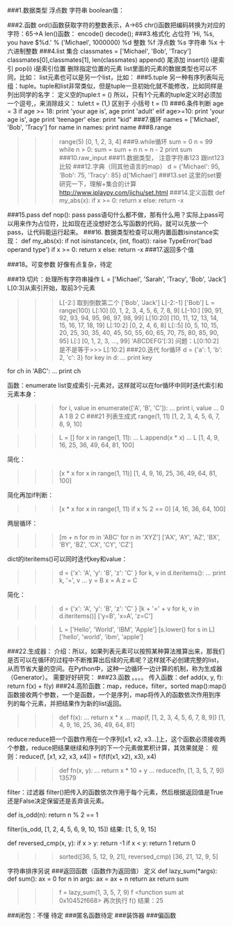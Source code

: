 ###1.数据类型
浮点数
字符串
boolean值：	

###2.函数
ord()函数获取字符的整数表示，A->65
chr()函数把编码转换为对应的字符：65->A
len()函数：
encode()
decode();
###3.格式化 占位符
'Hi, %s, you have $%d.' % ('Michael', 1000000)
%d	整数
%f	浮点数
%s	字符串
%x	十六进制整数
###4.list 集合
classmates = ['Michael', 'Bob', 'Tracy']
classmates[0],classmates[1],
len(classmates)
append() 尾添加
insert(i) i是索引
pop(i) i是索引位置 删除指定位置的元素
list里面的元素的数据类型也可以不同，比如：
list元素也可以是另一个list，比如：
###5.tuple
另一种有序列表叫元组：tuple。tuple和list非常类似，但是tuple一旦初始化就不能修改，比如同样是列出同学的名字：
定义空的tuple:t = ()
所以，只有1个元素的tuple定义时必须加一个逗号,，来消除歧义：
tulet:t = (1,)
区别于 小括号  t = (1) 
###6.条件判断
age = 3
if age >= 18:
    print 'your age is', age
    print 'adult'
elif age>=10:
    print 'your age is', age
    print 'teenager'
else:
	print "kid"
###7.循环
names = ['Michael', 'Bob', 'Tracy']
for name in names:
    print name
###8.range
>>> range(5)
[0, 1, 2, 3, 4]
###9.while循环
sum = 0
n = 99
while n > 0:
    sum = sum + n
    n = n - 2
print sum
###10.raw_input
###11.数据类型，
注意字符串123 跟int123比较
###12.字典（同其他语言的map）
>>> d = {'Michael': 95, 'Bob': 75, 'Tracy': 85}
>>> d['Michael']
###13.set
这里的set要研究一下，理解+集合的计算
http://www.iplaypy.com/jichu/set.html
###14.定义函数
def my_abs(x):
    if x >= 0:
        return x
    else:
        return -x

###15.pass
def nop():
    pass
pass语句什么都不做，那有什么用？实际上pass可以用来作为占位符，比如现在还没想好怎么写函数的代码，就可以先放一个pass，让代码能运行起来。
###16.
数据类型检查可以用内置函数isinstance实现：
def my_abs(x):
    if not isinstance(x, (int, float)):
        raise TypeError('bad operand type')
    if x >= 0:
        return x
    else:
        return -x
###17.返回多个值

###18。可变参数
好像有点复杂，待定

###19.切片：处理所有字符串操作
L = ['Michael', 'Sarah', 'Tracy', 'Bob', 'Jack']
L[0:3]从索引开始，取前3个元素
>>> L[-2:] 取到倒数第二个
['Bob', 'Jack'] 
>>> L[-2:-1] 
['Bob']
L = range(100)
>>> L[:10]
[0, 1, 2, 3, 4, 5, 6, 7, 8, 9]
>>> L[-10:]
[90, 91, 92, 93, 94, 95, 96, 97, 98, 99]
>>> L[10:20]
[10, 11, 12, 13, 14, 15, 16, 17, 18, 19]
>>> L[:10:2]
[0, 2, 4, 6, 8]
>>> L[::5]
[0, 5, 10, 15, 20, 25, 30, 35, 40, 45, 50, 55, 60, 65, 70, 75, 80, 85, 90, 95]
>>> L[:]
[0, 1, 2, 3, ..., 99]
>>> 'ABCDEFG'[:3]
>问题：L[0:10:2]
>是不是等于>>> L[:10:2]
###20.迭代 for循环
>>> d = {'a': 1, 'b': 2, 'c': 3}
>>> for key in d:
...     print key


for ch in 'ABC':
...     print ch

函数：enumerate list变成索引-元素对，这样就可以在for循环中同时迭代索引和元素本身：
>>> for i, value in enumerate(['A', 'B', 'C']):
...     print i, value
...
0 A
1 B
2 C
###21 列表生成式
>>> range(1, 11)
[1, 2, 3, 4, 5, 6, 7, 8, 9, 10]

>>> L = []
>>> for x in range(1, 11):
...    L.append(x * x)
...
>>> L
[1, 4, 9, 16, 25, 36, 49, 64, 81, 100]

简化：
>>> [x * x for x in range(1, 11)]
[1, 4, 9, 16, 25, 36, 49, 64, 81, 100]

简化再加if判断：
>>> [x * x for x in range(1, 11) if x % 2 == 0]
[4, 16, 36, 64, 100]

两层循环：
>>> [m + n for m in 'ABC' for n in 'XYZ']
['AX', 'AY', 'AZ', 'BX', 'BY', 'BZ', 'CX', 'CY', 'CZ']

dict的iteritems()可以同时迭代key和value：
>>> d = {'x': 'A', 'y': 'B', 'z': 'C' }
>>> for k, v in d.iteritems():
...     print k, '=', v
... 
y = B
x = A
z = C

简化：
>>> d = {'x': 'A', 'y': 'B', 'z': 'C' }
>>> [k + '=' + v for k, v in d.iteritems()]
['y=B', 'x=A', 'z=C']


>>> L = ['Hello', 'World', 'IBM', 'Apple']
>>> [s.lower() for s in L]
['hello', 'world', 'ibm', 'apple']

###22.生成器：
介绍：所以，如果列表元素可以按照某种算法推算出来，那我们是否可以在循环的过程中不断推算出后续的元素呢？这样就不必创建完整的list，从而节省大量的空间。在Python中，这种一边循环一边计算的机制，称为生成器（Generator）。
需要好好研究：
###23.函数
。。。。
传入函数：def add(x, y, f):
    return f(x) + f(y)
###24.高阶函数：map，reduce，filter，sorted
map():map()函数接收两个参数，一个是函数，一个是序列，map将传入的函数依次作用到序列的每个元素，并把结果作为新的list返回。
>>> def f(x):
...     return x * x
...
>>> map(f, [1, 2, 3, 4, 5, 6, 7, 8, 9])
[1, 4, 9, 16, 25, 36, 49, 64, 81]

reduce:reduce把一个函数作用在一个序列[x1, x2, x3...]上，这个函数必须接收两个参数，reduce把结果继续和序列的下一个元素做累积计算，其效果就是：
规则：reduce(f, [x1, x2, x3, x4]) = f(f(f(x1, x2), x3), x4)

>>> def fn(x, y):
...     return x * 10 + y
...
>>> reduce(fn, [1, 3, 5, 7, 9])
13579

filter：过滤器
filter()把传入的函数依次作用于每个元素，然后根据返回值是True还是False决定保留还是丢弃该元素。

def is_odd(n):
    return n % 2 == 1

filter(is_odd, [1, 2, 4, 5, 6, 9, 10, 15])
结果: [1, 5, 9, 15]

def reversed_cmp(x, y):
    if x > y:
        return -1
    if x < y:
        return 1
    return 0
>>> sorted([36, 5, 12, 9, 21], reversed_cmp)
[36, 21, 12, 9, 5]

字符串排序另说
###返回函数（函数作为返回值）
定义
def lazy_sum(*args):
    def sum():
        ax = 0
        for n in args:
            ax = ax + n
        return ax
    return sum

>>> f = lazy_sum(1, 3, 5, 7, 9)
>>> f
<function sum at 0x10452f668>
再次执行
f()
结果：25

###闭包：不懂 待定
###匿名函数待定
###装饰器
###偏函数


